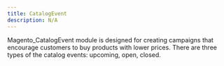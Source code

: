 ```yaml
---
title: CatalogEvent
description: N/A
---
```


Magento_CatalogEvent module is designed for creating campaigns that encourage customers to buy products with lower prices.
There are three types of the catalog events: upcoming, open, closed.
